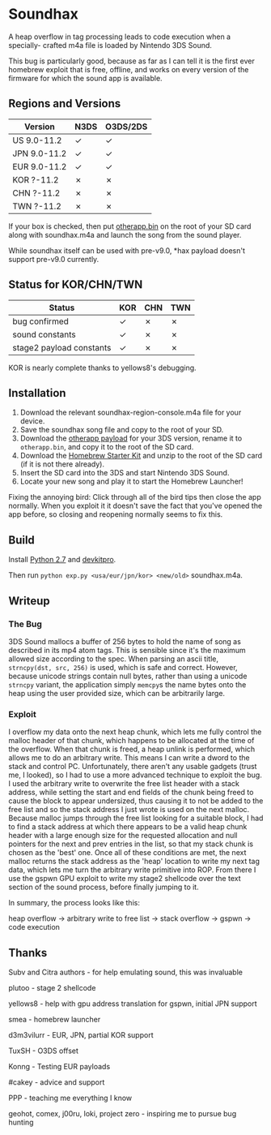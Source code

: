 # Soundhax

A heap overflow in tag processing leads to code execution when a specially-
crafted m4a file is loaded by Nintendo 3DS Sound.

This bug is particularly good, because as far as I can tell it is the first
ever homebrew exploit that is free, offline, and works on every version
of the firmware for which the sound app is available.

## Regions and Versions

| Version | N3DS | O3DS/2DS |
| --- | --- | --- |
| US 9.0-11.2 | ✓ | ✓ |
| JPN 9.0-11.2 | ✓ | ✓ |
| EUR 9.0-11.2 | ✓ | ✓ |
| KOR ?-11.2 | ✗ | ✗ |
| CHN ?-11.2 | ✗ | ✗ |
| TWN ?-11.2 | ✗ | ✗ |

If your box is checked, then put [otherapp.bin](https://smealum.github.io/3ds/#otherapp) on the root of your SD card along with soundhax.m4a and launch the song from the sound player.

While soundhax itself can be used with pre-v9.0, \*hax payload doesn't support pre-v9.0 currently.

## Status for KOR/CHN/TWN

| Status | KOR | CHN | TWN |
| --- | --- | --- | --- |
| bug confirmed | ✓ | ✗ | ✗ |
| sound constants | ✓ | ✗ | ✗ |
| stage2 payload constants | ✓ | ✗ | ✗ |

KOR is nearly complete thanks to yellows8's debugging.

## Installation
1. Download the relevant soundhax-region-console.m4a file for your device.
2. Save the soundhax song file and copy to the root of your SD.
3. Download the [otherapp payload](https://smealum.github.io/3ds/) for your 3DS version, rename it to `otherapp.bin`, and copy it to the root of the SD card.
4. Download the [Homebrew Starter Kit](https://smealum.github.io/ninjhax2/starter.zip) and unzip to the root of the SD card (if it is not there already).
5. Insert the SD card into the 3DS and start Nintendo 3DS Sound.
6. Locate your new song and play it to start the Homebrew Launcher!

Fixing the annoying bird: Click through all of the bird tips then close the app normally. When you exploit it it doesn't save the fact that you've opened the app before, so closing and reopening normally seems to fix this.

## Build
Install [Python 2.7](https://python.org) and [devkitpro](https://sourceforge.net/projects/devkitpro/).

Then run `python exp.py <usa/eur/jpn/kor> <new/old>` soundhax.m4a.

## Writeup

### The Bug
3DS Sound mallocs a buffer of 256 bytes to hold the name of song as described
in its mp4 atom tags. This is sensible since it's the maximum allowed size according
to the spec. When parsing an ascii title, `strncpy(dst, src, 256)` is used, which
is safe and correct. However, because unicode strings contain null bytes, rather
than using a unicode `strncpy` variant, the application simply `memcpy`s the name
bytes onto the heap using the user provided size, which can be arbitrarily large.

### Exploit
I overflow my data onto the next heap chunk, which lets me fully control the
malloc header of that chunk, which happens to be allocated at the time of the overflow.
When that chunk is freed, a heap unlink is performed, which allows me to do
an arbitrary write. This means I can write a dword to the stack and control
PC. Unfortunately, there aren't any usable gadgets (trust me, I looked), so I
had to use a more advanced technique to exploit the bug. I used the
arbitrary write to overwrite the free list header with a stack address,
while setting the start and end fields of the chunk being freed to cause the
block to appear undersized, thus causing it to not be added to the free list
and so the stack address I just wrote is used on the next malloc. Because malloc
jumps through the free list looking for a suitable block, I had to find a stack
address at which there appears to be a valid heap chunk header with a large enough
size for the requested allocation and null pointers for the next and prev entries
in the list, so that my stack chunk is chosen as the 'best' one. Once all of
these conditions are met, the next malloc returns the stack address as the
'heap' location to write my next tag data, which lets me turn the arbitrary
write primitive into ROP. From there I use the gspwn GPU exploit to write
my stage2 shellcode over the text section of the sound process, before finally
jumping to it.

In summary, the process looks like this:

heap overflow -> arbitrary write to free list -> stack overflow -> gspwn -> code execution

## Thanks
Subv and Citra authors - for help emulating sound, this was invaluable

plutoo   - stage 2 shellcode

yellows8 - help with gpu address translation for gspwn, initial JPN support

smea     - homebrew launcher

d3m3vilurr - EUR, JPN, partial KOR support

TuxSH - O3DS offset

Konng - Testing EUR payloads

\#cakey - advice and support

PPP - teaching me everything I know

geohot, comex, j00ru, loki, project zero - inspiring me to pursue bug hunting
